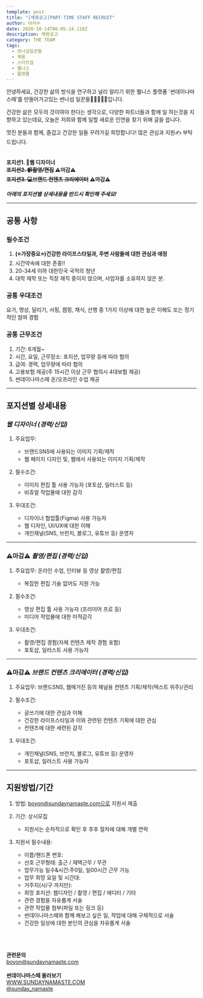 ```yaml
---
template: post
title: "[채용공고]PART-TIME STAFF RECRUIT"
author: 야자수
date: 2020-10-14T06:05:14.116Z
description: 채용공고
category: THE TEAM
tags:
  - 썬나섬일꾼들
  - 채용
  - 스타트업
  - 웰니스
  - 플랫폼
---
```

안녕하세요, 건강한 삶의 방식을 연구하고 널리 알리기 위한 웰니스 플랫폼 '썬데이나마스떼'를 만들어가고있는 썬나섬 일꾼들🧒👦🧔👱‍♀입니다.

건강한 삶은 모두의 것이여야 한다는 생각으로, 다양한 파트너들과 함께 일 하는것을 지향하고 있는데요,  오늘은 저희와 함께 일할 새로운 인연을 찾기 위해 글을 씁니다.

멋진 분들과 함께, 즐겁고 건강한 일들 꾸려가길 희망합니다! 많은 관심과 지원✍ 부탁드립니다. \
\
\
**포지션1. 🎨웹 디자이너**\
**~~포지션2. 📹촬영/편집~~ ⚠마감⚠**\
**~~포지션3. 💻브랜드 컨텐츠 크리에이터~~ ⚠마감⚠**

***아래의 포지션별 상세내용을 반드시 확인해 주세요!***

- - -

## **공통 사항**

### 필수조건

1. **(⭐가장중요⭐)건강한 라이프스타일과, 주변 사람들에 대한 관심과 애정**
2. 시간약속에 대한 존중!!
3. 20-34세 이하 대한민국 국적의 청년
4. 대학 재학 또는 직장 재직 중이지 않으며, 사업자를 소유하지 않은 분.

### **공통 우대조건**

요가, 명상, 달리기, 서핑, 캠핑, 채식, 산행 중 1가지 이상에 대한 높은 이해도 또는 정기적인 참여 경험

### **공통 근무조건**

1. 기간: 6개월~
2. 시간, 요일, 근무장소: 포지션, 업무량 등에 따라 협의
3. 급여: 경력, 업무량에 따라 협의
4. 고용보험 제공(주 15시간 이상 근무 협의시 4대보험 제공)
5. 썬데이나마스떼 온/오프라인 수업 제공

- - -

## **포지션별 상세내용**

### ***웹 디자이너 (경력/신입)***

1. 주요업무:

   * 브랜드SNS에 사용되는 이미지 기획/제작
   * 웹 페이지 디자인 및, 웹에서 사용되는 이미지 기획/제작
2. 필수조건:

   * 이미지 편집 툴 사용 가능자 (포토샵, 일러스트 등)
   * 비쥬얼 작업물에 대한 감각
3. 우대조건:

   * 디자이너 협업툴(Figma) 사용 가능자
   * 웹 디자인, UI/UX에 대한 이해
   * 개인채널(SNS, 브런치, 블로그, 유튜브 등) 운영자

- - -

### **⚠마감⚠** ***촬영/편집 (경력/신입)***

1. 주요업무: 온라인 수업, 인터뷰 등 영상 촬영/편집

   * 복잡한 편집 기술 없어도 지원 가능
2. 필수조건:

   * 영상 편집 툴 사용 가능자 (프리미어 프로 등)
   * 미디어 작업물에 대한 미적감각
3. 우대조건:

   * 촬영/편집 경험(자체 컨텐츠 제작 경험 포함)
   * 포토샵, 일러스트 사용 가능자

- - -

### **⚠마감⚠** ***브랜드 컨텐츠 크리에이터 (경력/신입)***

1. 주요업무: 브랜드SNS, 웹메거진 등의 채널용 컨텐츠 기획/제작(텍스트 위주)/관리
2. 필수조건:

   * 글쓰기에 대한 관심과 이해
   * 건강한 라이프스타일과 이와 관련된 컨텐츠 기획에 대한 관심
   * 컨텐츠에 대한 세련된 감각
3. 우대조건:

   * 개인채널(SNS, 브런치, 블로그, 유튜브 등) 운영자
   * 포토샵, 일러스트 사용 가능자

- - -

## **지원방법/기간**

1. 방법: boyon@sundaynamaste.com으로 지원서 제출
2. 기간: 상시모집 

   * 지원서는 순차적으로 확인 후 추후 절차에 대해 개별 연락
3. 지원서 필수내용:

   * 이름/핸드폰 번호:
   * 선호 근무형태: 출근 / 재택근무 / 무관
   * 업무가능 일수&시간:주0일, 일00시간 근무 가능
   * 업무 희망 요일 및 시간대:
   * 거주지(시/구 까지만):
   * 희망 포지션: 웹디자인 / 촬영 / 편집 / 에디터 / 기타
   * 관련 경험을 자유롭게 서술
   * 관련 작업물 첨부(파일 또는 링크 등)
   * 썬데이나마스떼와 함께 해보고 싶은 일, 작업에 대해 구체적으로 서술
   * 건강한 일상에 대한 본인의 관심을 자유롭게 서술

\
\
\
**관련문의**\
boyon@sundaynamaste.com\
\
**썬데이나마스떼 둘러보기**\
[WWW.SUNDAYNAMASTE.COM](www.sundaynamaste.com)\
[@sunday_namaste](https://www.instagram.com/sunday_namaste/)